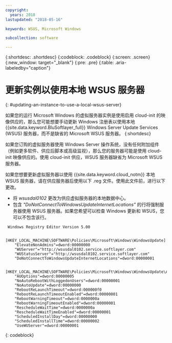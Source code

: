 ```yaml
---
copyright:
  years: 2018
lastupdated: "2018-05-16"

keywords: WSUS, Microsoft Windows

subcollection: software

---
```


{:shortdesc: .shortdesc}
{:codeblock: .codeblock}
{:screen: .screen}
{:new_window: target="_blank"}
{:pre: .pre}
{:table: .aria-labeledby="caption"}

# 更新实例以使用本地 WSUS 服务器
{: #updating-an-instance-to-use-a-local-wsus-server}

如果您的运行 Microsoft Windows 的虚拟服务器实例是使用启用 cloud-init 的映像供应的，那么您可能想要手动更新 Windows 注册表以使用本地
{{site.data.keyword.BluSoftlayer_full}} Windows Server Update Services (WSUS) 服务器，而不是缺省的 Microsoft WSUS 服务器。
{:shortdesc}

如果您订购的虚拟服务器使用 Windows Server 操作系统，没有任何附加组件（例如更多软件、供应后脚本或高级监视），那么您的服务器可能是使用 cloud-init 映像供应的。使用 cloud-init 供应，WSUS 服务器缺省为 Microsoft WSUS 服务器。

如果您想要更新虚拟服务器以使用 {{site.data.keyword.cloud_notm}} 本地 WSUS 服务器，请在供应服务器后使用以下 .reg 文件。使用此文件前，进行以下更改。
- 将 *wsusdal0102* 更改为供应虚拟服务器的本地数据中心。  
- 包含 *"DoNotConnectToWindowsUpdateInternetLocations"* 的行将强制服务器使用 WSUS 服务器。如果您希望可以检查 Windows 更新和 WSUS，您可以不包含该行。

```
 Windows Registry Editor Version 5.00

    [HKEY_LOCAL_MACHINE\SOFTWARE\Policies\Microsoft\Windows\WindowsUpdate]
    "ElevateNonAdmins"=dword:00000000
    "WUServer"="http://wsusdal0102.service.softlayer.com"
    "WUStatusServer"="http://wsusdal0102.service.softlayer.com"
    "DoNotConnectToWindowsUpdateInternetLocations"=dword:00000001

    [HKEY_LOCAL_MACHINE\SOFTWARE\Policies\Microsoft\Windows\WindowsUpdate\AU]
    "AUOptions"=dword:00000005
    "NoAutoRebootWithLoggedonUsers"=dword:00000001
    "NoAutoUpdate"=dword:00000000
    "RebootReLaunchTimeout"=dword:000000f0
    "RebootReLaunchTimeoutEnabled"=dword:00000001
    "RebootWarningTimeout"=dword:0000000a
    "RebootWarningTimeoutEnabled"=dword:00000001
    "RescheduleWaitTime"=dword:0000000a
    "RescheduleWaitTimeEnabled"=dword:00000001
    "ScheduledInstallDay"=dword:00000000
    "ScheduledInstallTime"=dword:00000002
    "UseWUServer"=dword:00000001
```
{: codeblock}
